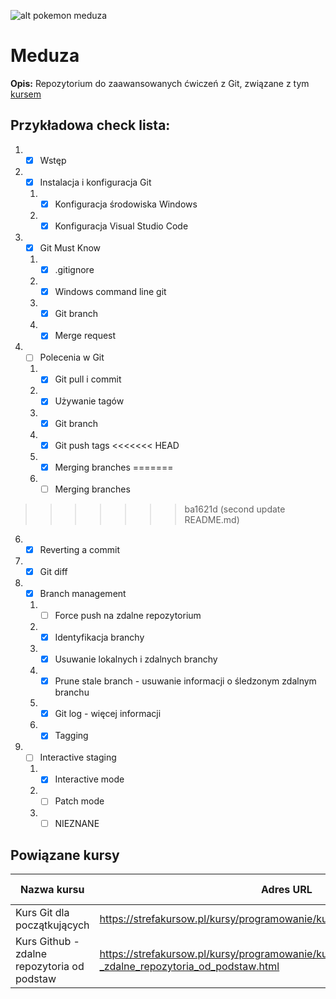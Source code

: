 ![alt pokemon meduza](http://pokelife.pl/pokemony/593.png "Jellicent")
# Meduza
**Opis:** Repozytorium do zaawansowanych ćwiczeń z Git, związane z tym [kursem](https://strefakursow.pl/kursy/programowanie/kurs_git_dla_zaawansowanych.html)  

## Przykładowa check lista:  
1. - [x] Wstęp  
2. - [x] Instalacja i konfiguracja Git  
   1. - [x] Konfiguracja środowiska Windows
   2. - [x] Konfiguracja Visual Studio Code  
3. - [x] Git Must Know
   1. - [x] .gitignore
   2. - [x] Windows command line git
   3. - [x] Git branch
   4. - [x] Merge request
4. - [ ] Polecenia w Git
   1. - [x] Git pull i commit
   2. - [x] Używanie tagów
   3. - [x] Git branch
   4. - [x] Git push tags
<<<<<<< HEAD
   4. - [x] Merging branches
=======
   5. - [ ] Merging branches
>>>>>>> ba1621d (second update README.md)
   6. - [x] Reverting a commit
   7. - [x] Git diff
5. - [x] Branch management
   1. - [ ] Force push na zdalne repozytorium
   2. - [x] Identyfikacja branchy
   3. - [x] Usuwanie lokalnych i zdalnych branchy
   4. - [x] Prune stale branch - usuwanie informacji o śledzonym zdalnym branchu
   5. - [x] Git log - więcej informacji
   6. - [x] Tagging
6. - [ ] Interactive staging
   1. - [x] Interactive mode
   2. - [ ] Patch mode
   3. - [ ] NIEZNANE

## Powiązane kursy
| Nazwa kursu | Adres URL | Poziom kursu |
| ----------- | --------- | ------------ |
| Kurs Git dla początkujących | https://strefakursow.pl/kursy/programowanie/kurs_git_dla_poczatkujacych.html | Podstawowy |
| Kurs Github - zdalne repozytoria od podstaw | https://strefakursow.pl/kursy/programowanie/kurs_github_-_zdalne_repozytoria_od_podstaw.html | Podstawowy |
